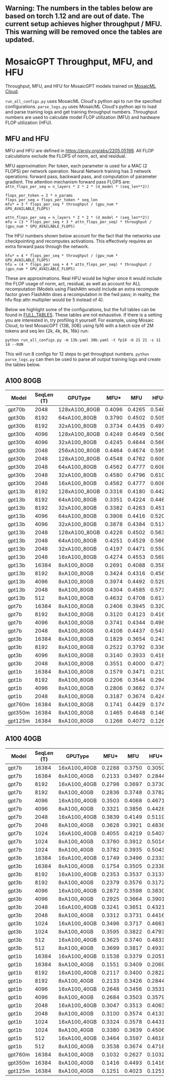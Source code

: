 ## Warning: The numbers in the tables below are based on torch 1.12 and are out of date. The current setup achieves higher throughput / MFU. This warning will be removed once the tables are updated.

# MosaicGPT Throughput, MFU, and HFU
Throughput, MFU, and HFU for MosaicGPT models trained on [MosaicML Cloud](https://www.mosaicml.com/cloud).

`run_all_configs.py` uses MosaicML Cloud's python api to run the specified configurations.
`parse_logs.py` uses MosaicML Cloud's python api to load and parse training logs and get training throughput numbers. Throughput numbers are used to calculate model FLOP utilization (MFU) and hardware FLOP utilization (HFU).

## MFU and HFU

MFU and HFU are defined in https://arxiv.org/abs/2205.05198. All FLOP calculations exclude the FLOPS of norm, act, and residual.

MFU approximation:
Per token, each parameter is used for a MAC (2 FLOPS) per network operation. Neural Network training has 3 network operations: forward pass, backward pass, and computation of parameter gradient.
The attention mechanism forward pass FLOPS are: `attn_flops_per_seq = n_layers * 2 * 2 * (d_model * (seq_len**2))`
```
flops_per_token = 2 * n_params
flops_per_seq = flops_per_token * seq_len
mfu* = 3 * flops_per_seq * throughput / (gpu_num * GPU_AVAILABLE_FLOPS)

attn_flops_per_seq = n_layers * 2 * 2 * (d_model * (seq_len**2))
mfu = (3 * flops_per_seq + 3 * attn_flops_per_seq) * throughput / (gpu_num * GPU_AVAILABLE_FLOPS)
```

The HFU numbers shown below account for the fact that the networks use checkpointing and recomputes activations. This effectively requires an extra forward pass through the network.
```
hfu* = 4 * flops_per_seq * throughput / (gpu_num * GPU_AVAILABLE_FLOPS)
hfu = (4 * flops_per_seq + 4 * attn_flops_per_seq) * throughput / (gpu_num * GPU_AVAILABLE_FLOPS)
```

These are approximations. Real HFU would be higher since it would include the FLOP usage of norm, act, residual, as well as account for ALL recomputation (Models using FlashAttn would include an extra recompute factor given FlashAttn does a recomputation in the fwd pass; in reality, the hfu flop attn multiplier would be 5 instead of 4).

Below we highlight some of the configurations, but the full tables can be found in [FULL_TABLES](./FULL_TABLES.md).
These tables are not exhaustive. If there is a setting you are interested in, try profiling it yourself. For example, using Mosaic Cloud, to test MosaicGPT {13B, 30B} using fp16 with a batch size of 2M tokens and seq len {2k, 4k, 8k, 16k} run:
```
python run_all_configs.py -m 13b.yaml 30b.yaml -t fp16 -b 21 21 -s 11 14 --RUN
```
This will run 8 configs for 12 steps to get throughput numbers. `python parse_logs.py` can then be used to parse all output training logs and create the tables below.

## A100 80GB

| Model   | SeqLen (T) | GPUType       | MFU*   | MFU    | HFU*   | HFU    | Throughput (T/s) | GPUThroughput (T/s/GPU) | Throughput (S/s) | ParamCount  | GlobalBatchSize (T) | GlobalBatchSize (S) | MicroBatchSize (S) | GradAccum | ShardStrategy | ActCkpt | ActCPUoffload | Precision | MP Mode | NumGPUs | GPUType   |
| ------- | ---------- | ------------- | ------ | ------ | ------ | ------ | ---------------- | ----------------------- | ---------------- | ----------- | ------------------- | ------------------- | ------------------ | --------- | ------------- | ------- | ------------- | --------- | ------- | ------- | --------- |
|  gpt70b |       2048 | 128xA100_80GB | 0.4096 | 0.4265 | 0.5461 | 0.5687 |         42028.81 |                328.3501 |          20.5219 | 64861528064 |             2097152 |                1024 |                  8 |         1 |    FULL_SHARD |    True |         False |  amp_bf16 | DEFAULT |     128 | a100_80gb |
|  gpt30b |       8192 |  64xA100_80GB | 0.3790 | 0.4502 | 0.5054 | 0.6003 |         42023.16 |                656.6118 |           5.1298 | 30018458624 |             1048576 |                 128 |                  2 |         1 |    FULL_SHARD |    True |         False |  amp_bf16 | DEFAULT |      64 | a100_80gb |
|  gpt30b |       8192 |  32xA100_80GB | 0.3734 | 0.4435 | 0.4979 | 0.5914 |         20698.23 |                646.8198 |           2.5266 | 30018458624 |              524288 |                  64 |                  2 |         1 |    FULL_SHARD |    True |         False |  amp_bf16 | DEFAULT |      32 | a100_80gb |
|  gpt30b |       4096 | 128xA100_80GB | 0.4249 | 0.4649 | 0.5666 | 0.6198 |         94312.24 |                736.8144 |          23.0254 | 29989098496 |             2097152 |                 512 |                  4 |         1 |    FULL_SHARD |    True |         False |  amp_bf16 | DEFAULT |     128 | a100_80gb |
|  gpt30b |       4096 |  32xA100_80GB | 0.4245 | 0.4644 | 0.5660 | 0.6192 |         23553.76 |                736.0550 |           5.7504 | 29989098496 |              524288 |                 128 |                  4 |         1 |    FULL_SHARD |    True |         False |  amp_bf16 | DEFAULT |      32 | a100_80gb |
|  gpt30b |       2048 | 256xA100_80GB | 0.4464 | 0.4674 | 0.5952 | 0.6232 |        198267.62 |                774.4829 |          96.8104 | 29974418432 |             4194304 |                2048 |                  8 |         1 |    FULL_SHARD |    True |         False |  amp_bf16 | DEFAULT |     256 | a100_80gb |
|  gpt30b |       2048 | 128xA100_80GB | 0.4548 | 0.4762 | 0.6064 | 0.6349 |        100995.65 |                789.0285 |          49.3143 | 29974418432 |             2097152 |                1024 |                  8 |         1 |    FULL_SHARD |    True |         False |  amp_bf16 | DEFAULT |     128 | a100_80gb |
|  gpt30b |       2048 |  64xA100_80GB | 0.4562 | 0.4777 | 0.6083 | 0.6369 |         50651.59 |                791.4310 |          24.7322 | 29974418432 |             1048576 |                 512 |                  8 |         1 |    FULL_SHARD |    True |         False |  amp_bf16 | DEFAULT |      64 | a100_80gb |
|  gpt30b |       2048 |  32xA100_80GB | 0.4580 | 0.4796 | 0.6107 | 0.6394 |         25427.85 |                794.6202 |          12.4159 | 29974418432 |              524288 |                 256 |                  8 |         1 |    FULL_SHARD |    True |         False |  amp_bf16 | DEFAULT |      32 | a100_80gb |
|  gpt30b |       2048 |  16xA100_80GB | 0.4562 | 0.4777 | 0.6083 | 0.6369 |         12663.75 |                791.4842 |           6.1835 | 29974418432 |              262144 |                 128 |                  8 |         1 |    FULL_SHARD |    True |         False |  amp_bf16 | DEFAULT |      16 | a100_80gb |
|  gpt13b |       8192 | 128xA100_80GB | 0.3316 | 0.4180 | 0.4421 | 0.5573 |        171301.11 |               1338.2899 |          20.9108 | 12884843520 |             2097152 |                 256 |                  2 |         1 |    FULL_SHARD |    True |         False |  amp_bf16 | DEFAULT |     128 | a100_80gb |
|  gpt13b |       8192 |  64xA100_80GB | 0.3351 | 0.4224 | 0.4468 | 0.5631 |         86550.86 |               1352.3571 |          10.5653 | 12884843520 |             1048576 |                 128 |                  2 |         1 |    FULL_SHARD |    True |         False |  amp_bf16 | DEFAULT |      64 | a100_80gb |
|  gpt13b |       8192 |  32xA100_80GB | 0.3382 | 0.4263 | 0.4510 | 0.5684 |         43682.94 |               1365.0918 |           5.3324 | 12884843520 |              524288 |                  64 |                  2 |         1 |    FULL_SHARD |    True |         False |  amp_bf16 | DEFAULT |      32 | a100_80gb |
|  gpt13b |       4096 |  64xA100_80GB | 0.3906 | 0.4416 | 0.5208 | 0.5888 |        101058.89 |               1579.0451 |          24.6726 | 12863872000 |             1048576 |                 256 |                  4 |         1 |    FULL_SHARD |    True |         False |  amp_bf16 | DEFAULT |      64 | a100_80gb |
|  gpt13b |       4096 |  32xA100_80GB | 0.3878 | 0.4384 | 0.5171 | 0.5846 |         50169.12 |               1567.7850 |          12.2483 | 12863872000 |              524288 |                 128 |                  4 |         1 |    FULL_SHARD |    True |         False |  amp_bf16 | DEFAULT |      32 | a100_80gb |
|  gpt13b |       2048 | 128xA100_80GB | 0.4226 | 0.4502 | 0.5635 | 0.6003 |        218852.00 |               1709.7813 |         106.8613 | 12853386240 |             2097152 |                1024 |                  8 |         1 |    FULL_SHARD |    True |         False |  amp_bf16 | DEFAULT |     128 | a100_80gb |
|  gpt13b |       2048 |  64xA100_80GB | 0.4251 | 0.4529 | 0.5668 | 0.6038 |        110076.33 |               1719.9427 |          53.7482 | 12853386240 |             1048576 |                 512 |                  8 |         1 |    FULL_SHARD |    True |         False |  amp_bf16 | DEFAULT |      64 | a100_80gb |
|  gpt13b |       2048 |  32xA100_80GB | 0.4197 | 0.4471 | 0.5596 | 0.5961 |         54335.55 |               1697.9859 |          26.5310 | 12853386240 |              524288 |                 256 |                  8 |         1 |    FULL_SHARD |    True |         False |  amp_bf16 | DEFAULT |      32 | a100_80gb |
|  gpt13b |       2048 |  16xA100_80GB | 0.4274 | 0.4553 | 0.5699 | 0.6071 |         27666.72 |               1729.1699 |          13.5091 | 12853386240 |              262144 |                 128 |                  8 |         1 |    FULL_SHARD |    True |         False |  amp_bf16 | DEFAULT |      16 | a100_80gb |
|  gpt13b |      16384 |   8xA100_80GB | 0.2691 | 0.4088 | 0.3588 | 0.5451 |          8659.76 |               1082.4704 |           0.5285 | 12926786560 |             4194304 |                 256 |                  1 |        32 |    FULL_SHARD |    True |         False |  amp_bf16 | DEFAULT |       8 | a100_80gb |
|  gpt13b |       8192 |   8xA100_80GB | 0.3424 | 0.4316 | 0.4566 | 0.5755 |         11055.68 |               1381.9597 |           1.3496 | 12884843520 |             4194304 |                 512 |                  2 |        32 |    FULL_SHARD |    True |         False |  amp_bf16 | DEFAULT |       8 | a100_80gb |
|  gpt13b |       4096 |   8xA100_80GB | 0.3974 | 0.4492 | 0.5298 | 0.5989 |         12850.50 |               1606.3130 |           3.1373 | 12863872000 |             4194304 |                1024 |                  4 |        32 |    FULL_SHARD |    True |         False |  amp_bf16 | DEFAULT |       8 | a100_80gb |
|  gpt13b |       2048 |   8xA100_80GB | 0.4304 | 0.4585 | 0.5738 | 0.6113 |         13929.35 |               1741.1686 |           6.8014 | 12853386240 |             4194304 |                2048 |                  8 |        32 |    FULL_SHARD |    True |         False |  amp_bf16 | DEFAULT |       8 | a100_80gb |
|  gpt13b |        512 |   8xA100_80GB | 0.4632 | 0.4708 | 0.6176 | 0.6277 |         15001.49 |               1875.1866 |          29.2998 | 12845521920 |              524288 |                1024 |                 32 |         4 |    FULL_SHARD |    True |         False |  amp_bf16 | DEFAULT |       8 | a100_80gb |
|   gpt7b |      16384 |   8xA100_80GB | 0.2406 | 0.3945 | 0.3208 | 0.5260 |         14901.90 |               1862.7379 |           0.9095 |  6717124608 |             4194304 |                 256 |                  2 |        16 |    FULL_SHARD |    True |         False |  amp_bf16 | DEFAULT |       8 | a100_80gb |
|   gpt7b |       8192 |   8xA100_80GB | 0.3120 | 0.4123 | 0.4161 | 0.5497 |         19422.58 |               2427.8221 |           2.3709 |  6683570176 |             4194304 |                 512 |                  4 |        16 |    FULL_SHARD |    True |         False |  amp_bf16 | DEFAULT |       8 | a100_80gb |
|   gpt7b |       4096 |   8xA100_80GB | 0.3741 | 0.4344 | 0.4988 | 0.5791 |         23343.51 |               2917.9392 |           5.6991 |  6666792960 |             4194304 |                1024 |                  8 |        16 |    FULL_SHARD |    True |         False |  amp_bf16 | DEFAULT |       8 | a100_80gb |
|   gpt7b |       2048 |   8xA100_80GB | 0.4106 | 0.4437 | 0.5474 | 0.5916 |         25651.12 |               3206.3898 |          12.5250 |  6658404352 |             4194304 |                2048 |                 16 |        16 |    FULL_SHARD |    True |         False |  amp_bf16 | DEFAULT |       8 | a100_80gb |
|   gpt3b |      16384 |   8xA100_80GB | 0.1829 | 0.3654 | 0.2438 | 0.4872 |         28295.66 |               3536.9574 |           1.7270 |  2688253440 |             4194304 |                 256 |                  4 |         8 |    FULL_SHARD |    True |         False |  amp_bf16 | DEFAULT |       8 | a100_80gb |
|   gpt3b |       8192 |   8xA100_80GB | 0.2522 | 0.3792 | 0.3363 | 0.5056 |         39341.83 |               4917.7293 |           4.8025 |  2667281920 |             4194304 |                 512 |                  8 |         8 |    FULL_SHARD |    True |         False |  amp_bf16 | DEFAULT |       8 | a100_80gb |
|   gpt3b |       4096 |   8xA100_80GB | 0.3140 | 0.3933 | 0.4187 | 0.5245 |         49169.98 |               6146.2477 |          12.0044 |  2656796160 |             4194304 |                1024 |                 16 |         8 |    FULL_SHARD |    True |         False |  amp_bf16 | DEFAULT |       8 | a100_80gb |
|   gpt3b |       2048 |   8xA100_80GB | 0.3551 | 0.4000 | 0.4735 | 0.5334 |         55710.27 |               6963.7837 |          27.2023 |  2651553280 |             4194304 |                2048 |                 32 |         8 |    FULL_SHARD |    True |         False |  amp_bf16 | DEFAULT |       8 | a100_80gb |
|   gpt1b |      16384 |   8xA100_80GB | 0.1579 | 0.3471 | 0.2106 | 0.4627 |         48846.93 |               6105.8662 |           2.9814 |  1345083392 |             4194304 |                 256 |                  4 |         8 |    FULL_SHARD |    True |         False |  amp_bf16 | DEFAULT |       8 | a100_80gb |
|   gpt1b |       8192 |   8xA100_80GB | 0.2206 | 0.3544 | 0.2942 | 0.4725 |         69094.52 |               8636.8154 |           8.4344 |  1328306176 |             4194304 |                 512 |                  8 |         8 |    FULL_SHARD |    True |         False |  amp_bf16 | DEFAULT |       8 | a100_80gb |
|   gpt1b |       4096 |   8xA100_80GB | 0.2806 | 0.3662 | 0.3741 | 0.4882 |         88432.31 |              11054.0390 |          21.5899 |  1319917568 |             4194304 |                1024 |                 16 |         8 |    FULL_SHARD |    True |         False |  amp_bf16 | DEFAULT |       8 | a100_80gb |
|   gpt1b |       2048 |   8xA100_80GB | 0.3187 | 0.3674 | 0.4249 | 0.4899 |        100751.50 |              12593.9379 |          49.1951 |  1315723264 |             4194304 |                2048 |                 32 |         8 |    FULL_SHARD |    True |         False |  amp_bf16 | DEFAULT |       8 | a100_80gb |
| gpt760m |      16384 |   8xA100_80GB | 0.1741 | 0.4429 | 0.1741 | 0.4429 |         92578.78 |              11572.3469 |           5.6506 |   782320128 |             4194304 |                 256 |                  2 |        16 |    FULL_SHARD |   False |         False |  amp_bf16 | DEFAULT |       8 | a100_80gb |
| gpt350m |      16384 |   8xA100_80GB | 0.1465 | 0.4648 | 0.1465 | 0.4648 |        164446.54 |              20555.8170 |          10.0370 |   370551808 |             4194304 |                 256 |                  2 |        16 |    FULL_SHARD |   False |         False |  amp_bf16 | DEFAULT |       8 | a100_80gb |
| gpt125m |      16384 |   8xA100_80GB | 0.1266 | 0.4072 | 0.1266 | 0.4072 |        386517.07 |              48314.6342 |          23.5911 |   136236288 |             4194304 |                 256 |                  4 |         8 |    FULL_SHARD |   False |         False |  amp_bf16 | DEFAULT |       8 | a100_80gb |

## A100 40GB

| Model   | SeqLen (T) | GPUType       | MFU*   | MFU    | HFU*   | HFU    | Throughput (T/s) | GPUThroughput (T/s/GPU) | Throughput (S/s) | ParamCount  | GlobalBatchSize (T) | GlobalBatchSize (S) | MicroBatchSize (S) | GradAccum | ShardStrategy | ActCkpt | ActCPUoffload | Precision | MP Mode | NumGPUs | GPUType   |
| ------- | ---------- | ------------- | ------ | ------ | ------ | ------ | ---------------- | ----------------------- | ---------------- | ----------- | ------------------- | ------------------- | ------------------ | --------- | ------------- | ------- | ------------- | --------- | ------- | ------- | --------- |
|   gpt7b |      16384 |  16xA100_40GB | 0.2288 | 0.3750 | 0.3050 | 0.5001 |         28335.96 |               1770.9978 |           1.7295 |  6717124608 |             8388608 |                 512 |                  1 |        32 |    FULL_SHARD |    True |         False |  amp_bf16 | DEFAULT |      16 | a100_40gb |
|   gpt7b |      16384 |   8xA100_40GB | 0.2133 | 0.3497 | 0.2844 | 0.4662 |         13209.76 |               1651.2205 |           0.8063 |  6717124608 |             8388608 |                 512 |                  1 |        64 |    FULL_SHARD |    True |         False |  amp_bf16 | DEFAULT |       8 | a100_40gb |
|   gpt7b |       8192 |  16xA100_40GB | 0.2798 | 0.3697 | 0.3730 | 0.4929 |         34828.29 |               2176.7680 |           4.2515 |  6683570176 |             8388608 |                1024 |                  1 |        64 |    FULL_SHARD |    True |         False |  amp_bf16 | DEFAULT |      16 | a100_40gb |
|   gpt7b |       8192 |   8xA100_40GB | 0.2836 | 0.3748 | 0.3782 | 0.4997 |         17654.50 |               2206.8122 |           2.1551 |  6683570176 |             8388608 |                1024 |                  1 |       128 |    FULL_SHARD |    True |         False |  amp_bf16 | DEFAULT |       8 | a100_40gb |
|   gpt7b |       4096 |  16xA100_40GB | 0.3503 | 0.4068 | 0.4671 | 0.5423 |         43721.20 |               2732.5747 |          10.6741 |  6666792960 |             8388608 |                2048 |                  4 |        32 |    FULL_SHARD |    True |         False |  amp_bf16 | DEFAULT |      16 | a100_40gb |
|   gpt7b |       4096 |   8xA100_40GB | 0.3321 | 0.3856 | 0.4428 | 0.5141 |         20723.96 |               2590.4947 |           5.0596 |  6666792960 |             8388608 |                2048 |                  2 |       128 |    FULL_SHARD |    True |         False |  amp_bf16 | DEFAULT |       8 | a100_40gb |
|   gpt7b |       2048 |  16xA100_40GB | 0.3839 | 0.4149 | 0.5119 | 0.5531 |         47970.51 |               2998.1568 |          23.4231 |  6658404352 |             8388608 |                4096 |                  8 |        32 |    FULL_SHARD |    True |         False |  amp_bf16 | DEFAULT |      16 | a100_40gb |
|   gpt7b |       2048 |   8xA100_40GB | 0.3628 | 0.3921 | 0.4838 | 0.5228 |         22668.72 |               2833.5898 |          11.0687 |  6658404352 |             8388608 |                4096 |                  4 |       128 |    FULL_SHARD |    True |         False |  amp_bf16 | DEFAULT |       8 | a100_40gb |
|   gpt7b |       1024 |  16xA100_40GB | 0.4055 | 0.4219 | 0.5407 | 0.5625 |         50702.28 |               3168.8928 |          49.5140 |  6654210048 |             8388608 |                8192 |                 16 |        32 |    FULL_SHARD |    True |         False |  amp_bf16 | DEFAULT |      16 | a100_40gb |
|   gpt7b |       1024 |   8xA100_40GB | 0.3760 | 0.3912 | 0.5014 | 0.5216 |         23507.13 |               2938.3910 |          22.9562 |  6654210048 |             8388608 |                8192 |                  8 |       128 |    FULL_SHARD |    True |         False |  amp_bf16 | DEFAULT |       8 | a100_40gb |
|   gpt7b |       1024 |   8xA100_40GB | 0.3782 | 0.3935 | 0.5043 | 0.5246 |         23644.47 |               2955.5584 |          23.0903 |  6654210048 |              524288 |                 512 |                  8 |         8 |    FULL_SHARD |    True |         False |  amp_bf16 | DEFAULT |       8 | a100_40gb |
|   gpt3b |      16384 |  16xA100_40GB | 0.1749 | 0.3496 | 0.2333 | 0.4662 |         54143.88 |               3383.9923 |           3.3047 |  2688253440 |             8388608 |                 512 |                  1 |        32 |    FULL_SHARD |    True |         False |  amp_bf16 | DEFAULT |      16 | a100_40gb |
|   gpt3b |      16384 |   8xA100_40GB | 0.1754 | 0.3505 | 0.2338 | 0.4673 |         27136.33 |               3392.0410 |           1.6563 |  2688253440 |             8388608 |                 512 |                  1 |        64 |    FULL_SHARD |    True |         False |  amp_bf16 | DEFAULT |       8 | a100_40gb |
|   gpt3b |       8192 |  16xA100_40GB | 0.2353 | 0.3537 | 0.3137 | 0.4716 |         73389.42 |               4586.8390 |           8.9587 |  2667281920 |             8388608 |                1024 |                  2 |        32 |    FULL_SHARD |    True |         False |  amp_bf16 | DEFAULT |      16 | a100_40gb |
|   gpt3b |       8192 |   8xA100_40GB | 0.2379 | 0.3576 | 0.3172 | 0.4768 |         37105.58 |               4638.1978 |           4.5295 |  2667281920 |             8388608 |                1024 |                  2 |        64 |    FULL_SHARD |    True |         False |  amp_bf16 | DEFAULT |       8 | a100_40gb |
|   gpt3b |       4096 |  16xA100_40GB | 0.2872 | 0.3598 | 0.3830 | 0.4797 |         89949.31 |               5621.8317 |          21.9603 |  2656796160 |             8388608 |                2048 |                  4 |        32 |    FULL_SHARD |    True |         False |  amp_bf16 | DEFAULT |      16 | a100_40gb |
|   gpt3b |       4096 |   8xA100_40GB | 0.2925 | 0.3664 | 0.3901 | 0.4886 |         45806.55 |               5725.8189 |          11.1832 |  2656796160 |             8388608 |                2048 |                  4 |        64 |    FULL_SHARD |    True |         False |  amp_bf16 | DEFAULT |       8 | a100_40gb |
|   gpt3b |       2048 |  16xA100_40GB | 0.3241 | 0.3651 | 0.4321 | 0.4867 |        101680.35 |               6355.0221 |          49.6486 |  2651553280 |             8388608 |                4096 |                  8 |        32 |    FULL_SHARD |    True |         False |  amp_bf16 | DEFAULT |      16 | a100_40gb |
|   gpt3b |       2048 |   8xA100_40GB | 0.3312 | 0.3731 | 0.4416 | 0.4975 |         51966.01 |               6495.7517 |          25.3740 |  2651553280 |             8388608 |                4096 |                  8 |        64 |    FULL_SHARD |    True |         False |  amp_bf16 | DEFAULT |       8 | a100_40gb |
|   gpt3b |       1024 |  16xA100_40GB | 0.3496 | 0.3717 | 0.4661 | 0.4956 |        109800.44 |               6862.5274 |         107.2270 |  2648931840 |             8388608 |                8192 |                 16 |        32 |    FULL_SHARD |    True |         False |  amp_bf16 | DEFAULT |      16 | a100_40gb |
|   gpt3b |       1024 |   8xA100_40GB | 0.3595 | 0.3822 | 0.4793 | 0.5096 |         56451.90 |               7056.4877 |          55.1288 |  2648931840 |             8388608 |                8192 |                 16 |        64 |    FULL_SHARD |    True |         False |  amp_bf16 | DEFAULT |       8 | a100_40gb |
|   gpt3b |        512 |  16xA100_40GB | 0.3625 | 0.3740 | 0.4833 | 0.4986 |        113903.78 |               7118.9862 |         222.4683 |  2647621120 |             8388608 |               16384 |                 32 |        32 |    FULL_SHARD |    True |         False |  amp_bf16 | DEFAULT |      16 | a100_40gb |
|   gpt3b |        512 |   8xA100_40GB | 0.3699 | 0.3817 | 0.4933 | 0.5089 |         58127.21 |               7265.9008 |         113.5297 |  2647621120 |             8388608 |               16384 |                 32 |        64 |    FULL_SHARD |    True |         False |  amp_bf16 | DEFAULT |       8 | a100_40gb |
|   gpt1b |      16384 |  16xA100_40GB | 0.1538 | 0.3379 | 0.2051 | 0.4506 |         95127.80 |               5945.4874 |           5.8061 |  1345083392 |             8388608 |                 512 |                  2 |        16 |    FULL_SHARD |    True |         False |  amp_bf16 | DEFAULT |      16 | a100_40gb |
|   gpt1b |      16384 |   8xA100_40GB | 0.1551 | 0.3409 | 0.2069 | 0.4545 |         47981.69 |               5997.7114 |           2.9286 |  1345083392 |             8388608 |                 512 |                  2 |        32 |    FULL_SHARD |    True |         False |  amp_bf16 | DEFAULT |       8 | a100_40gb |
|   gpt1b |       8192 |  16xA100_40GB | 0.2117 | 0.3400 | 0.2822 | 0.4534 |        132589.32 |               8286.8326 |          16.1852 |  1328306176 |             8388608 |                1024 |                  4 |        16 |    FULL_SHARD |    True |         False |  amp_bf16 | DEFAULT |      16 | a100_40gb |
|   gpt1b |       8192 |   8xA100_40GB | 0.2133 | 0.3426 | 0.2844 | 0.4568 |         66805.43 |               8350.6790 |           8.1550 |  1328306176 |             8388608 |                1024 |                  4 |        32 |    FULL_SHARD |    True |         False |  amp_bf16 | DEFAULT |       8 | a100_40gb |
|   gpt1b |       4096 |  16xA100_40GB | 0.2648 | 0.3456 | 0.3531 | 0.4608 |        166925.89 |              10432.8678 |          40.7534 |  1319917568 |             8388608 |                2048 |                  8 |        16 |    FULL_SHARD |    True |         False |  amp_bf16 | DEFAULT |      16 | a100_40gb |
|   gpt1b |       4096 |   8xA100_40GB | 0.2684 | 0.3503 | 0.3579 | 0.4671 |         84606.61 |              10575.8259 |          20.6559 |  1319917568 |             8388608 |                2048 |                  8 |        32 |    FULL_SHARD |    True |         False |  amp_bf16 | DEFAULT |       8 | a100_40gb |
|   gpt1b |       2048 |  16xA100_40GB | 0.3047 | 0.3513 | 0.4063 | 0.4684 |        192671.44 |              12041.9648 |          94.0778 |  1315723264 |             8388608 |                4096 |                 16 |        16 |    FULL_SHARD |    True |         False |  amp_bf16 | DEFAULT |      16 | a100_40gb |
|   gpt1b |       2048 |   8xA100_40GB | 0.3100 | 0.3574 | 0.4133 | 0.4766 |         98012.45 |              12251.5558 |          47.8576 |  1315723264 |             8388608 |                4096 |                 16 |        32 |    FULL_SHARD |    True |         False |  amp_bf16 | DEFAULT |       8 | a100_40gb |
|   gpt1b |       1024 |  16xA100_40GB | 0.3324 | 0.3578 | 0.4431 | 0.4771 |        210501.37 |              13156.3354 |         205.5677 |  1313626112 |             8388608 |                8192 |                 32 |        16 |    FULL_SHARD |    True |         False |  amp_bf16 | DEFAULT |      16 | a100_40gb |
|   gpt1b |       1024 |   8xA100_40GB | 0.3380 | 0.3639 | 0.4506 | 0.4851 |        107026.65 |              13378.3309 |         104.5182 |  1313626112 |             8388608 |                8192 |                 32 |        32 |    FULL_SHARD |    True |         False |  amp_bf16 | DEFAULT |       8 | a100_40gb |
|   gpt1b |        512 |  16xA100_40GB | 0.3464 | 0.3597 | 0.4618 | 0.4796 |        219562.21 |              13722.6381 |         428.8324 |  1312577536 |             8388608 |               16384 |                 64 |        16 |    FULL_SHARD |    True |         False |  amp_bf16 | DEFAULT |      16 | a100_40gb |
|   gpt1b |        512 |   8xA100_40GB | 0.3538 | 0.3674 | 0.4718 | 0.4899 |        112139.27 |              14017.4086 |         219.0220 |  1312577536 |             8388608 |               16384 |                 64 |        32 |    FULL_SHARD |    True |         False |  amp_bf16 | DEFAULT |       8 | a100_40gb |
| gpt760m |      16384 |   8xA100_40GB | 0.1032 | 0.2627 | 0.1032 | 0.2627 |         54899.02 |               6862.3770 |           3.3508 |   782320128 |             8388608 |                 512 |                  1 |        64 |    FULL_SHARD |   False |         False |  amp_bf16 | DEFAULT |       8 | a100_40gb |
| gpt350m |      16384 |   8xA100_40GB | 0.1416 | 0.4493 | 0.1416 | 0.4493 |        158971.66 |              19871.4573 |           9.7029 |   370551808 |             8388608 |                 512 |                  1 |        64 |    FULL_SHARD |   False |         False |  amp_bf16 | DEFAULT |       8 | a100_40gb |
| gpt125m |      16384 |   8xA100_40GB | 0.1251 | 0.4023 | 0.1251 | 0.4023 |        381870.41 |              47733.8010 |          23.3075 |   136236288 |             8388608 |                 512 |                  2 |        32 |    FULL_SHARD |   False |         False |  amp_bf16 | DEFAULT |       8 | a100_40gb |
